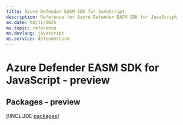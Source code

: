 ```yaml
---
title: Azure Defender EASM SDK for JavaScript
description: Reference for Azure Defender EASM SDK for JavaScript
ms.date: 04/11/2025
ms.topic: reference
ms.devlang: javascript
ms.service: defendereasm
---
```

# Azure Defender EASM SDK for JavaScript - preview
## Packages - preview
[!INCLUDE [packages](defender-easm-index.md)]